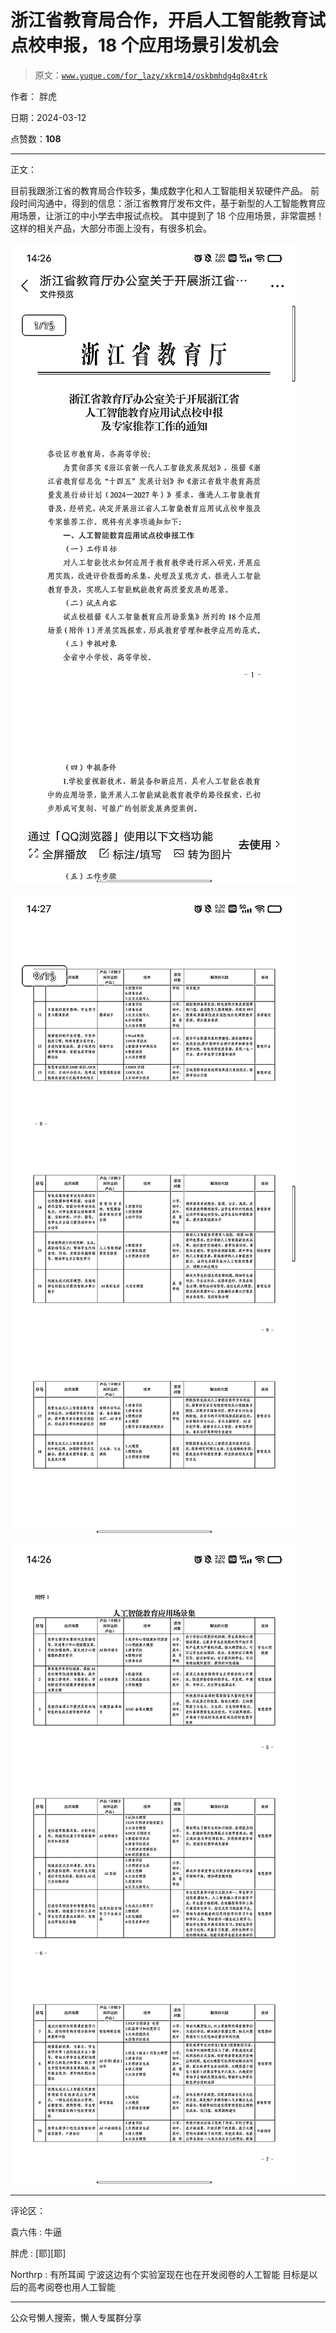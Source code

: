 # 浙江省教育局合作，开启人工智能教育试点校申报，18 个应用场景引发机会

> 原文：[`www.yuque.com/for_lazy/xkrm14/oskbmhdg4q8x4trk`](https://www.yuque.com/for_lazy/xkrm14/oskbmhdg4q8x4trk)

作者： 胖虎

日期：2024-03-12

点赞数：**108**

* * *

正文：

目前我跟浙江省的教育局合作较多，集成数字化和人工智能相关软硬件产品。
前段时间沟通中，得到的信息：浙江省教育厅发布文件，基于新型的人工智能教育应用场景，让浙江的中小学去申报试点校。 其中提到了 18 个应用场景，非常震撼！
这样的相关产品，大部分市面上没有，有很多机会。

![](img/2b8b8c39809224213ca200b10661012c.png)

![](img/37b63df045d77fdeef0656dc53677b1f.png)

![](img/b3b5567ee51e997e239188e1fb047582.png)

* * *

评论区：

袁六伟 : 牛逼

胖虎 : [耶][耶]

Northrp : 有所耳闻 宁波这边有个实验室现在也在开发阅卷的人工智能 目标是以后的高考阅卷也用人工智能

* * *

公众号懒人搜索，懒人专属群分享